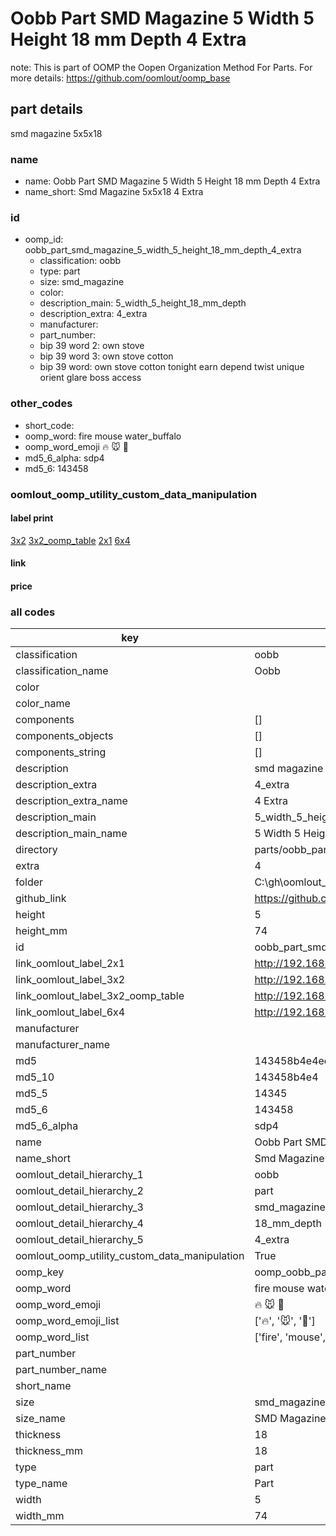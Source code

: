 # Oobb Part SMD Magazine 5 Width 5 Height 18 mm Depth 4 Extra  

note: This is part of OOMP the Oopen Organization Method For Parts. For more details: https://github.com/oomlout/oomp_base

##  part details
  



smd magazine 5x5x18



### name
* name: Oobb Part SMD Magazine 5 Width 5 Height 18 mm Depth 4 Extra
* name_short: Smd Magazine 5x5x18 4 Extra
### id
* oomp_id: oobb_part_smd_magazine_5_width_5_height_18_mm_depth_4_extra
  * classification: oobb
  * type: part
  * size: smd_magazine
  * color: 
  * description_main: 5_width_5_height_18_mm_depth
  * description_extra: 4_extra
  * manufacturer: 
  * part_number: 
  * bip 39 word 2: own stove
  * bip 39 word 3: own stove cotton
  * bip 39 word: own stove cotton tonight earn depend twist unique orient glare boss access

### other_codes
* short_code: 
* oomp_word: fire mouse water_buffalo
* oomp_word_emoji :fire: :mouse: :water_buffalo:
* md5_6_alpha: sdp4
* md5_6: 143458






### oomlout_oomp_utility_custom_data_manipulation
#### label print
[3x2](http://192.168.1.245:1112/?label=oomp%20sdp4)
[3x2_oomp_table](http://192.168.1.108:1112/?label=oomp%20sdp4)
[2x1](http://192.168.1.242:1112/?label=oomp%20sdp4)
[6x4](http://192.168.1.55:1112/?label=oomp%20sdp4)    

#### link

                              

#### price







### all codes 
| key | value |  
| --- | --- |  
| classification | oobb |  
| classification_name | Oobb |  
| color |  |  
| color_name |  |  
| components | [] |  
| components_objects | [] |  
| components_string | [] |  
| description | smd magazine 5x5x18 |  
| description_extra | 4_extra |  
| description_extra_name | 4 Extra |  
| description_main | 5_width_5_height_18_mm_depth |  
| description_main_name | 5 Width 5 Height 18 mm Depth |  
| directory | parts/oobb_part_smd_magazine_5_width_5_height_18_mm_depth_4_extra |  
| extra | 4 |  
| folder | C:\gh\oomlout_oobb_version_4_generated_parts\things\oobb_part_smd_magazine_5_width_5_height_18_mm_depth_4_extra |  
| github_link | https://github.com/oomlout/oomlout_oomp_part_src/tree/main/parts/oobb_part_smd_magazine_5_width_5_height_18_mm_depth_4_extra |  
| height | 5 |  
| height_mm | 74 |  
| id | oobb_part_smd_magazine_5_width_5_height_18_mm_depth_4_extra |  
| link_oomlout_label_2x1 | http://192.168.1.242:1112/?label=oomp%20sdp4 |  
| link_oomlout_label_3x2 | http://192.168.1.245:1112/?label=oomp%20sdp4 |  
| link_oomlout_label_3x2_oomp_table | http://192.168.1.108:1112/?label=oomp%20sdp4 |  
| link_oomlout_label_6x4 | http://192.168.1.55:1112/?label=oomp%20sdp4 |  
| manufacturer |  |  
| manufacturer_name |  |  
| md5 | 143458b4e4ed9d70eba2ae4861b5acf0 |  
| md5_10 | 143458b4e4 |  
| md5_5 | 14345 |  
| md5_6 | 143458 |  
| md5_6_alpha | sdp4 |  
| name | Oobb Part SMD Magazine 5 Width 5 Height 18 mm Depth 4 Extra |  
| name_short | Smd Magazine 5x5x18 4 Extra |  
| oomlout_detail_hierarchy_1 | oobb |  
| oomlout_detail_hierarchy_2 | part |  
| oomlout_detail_hierarchy_3 | smd_magazine |  
| oomlout_detail_hierarchy_4 | 18_mm_depth |  
| oomlout_detail_hierarchy_5 | 4_extra |  
| oomlout_oomp_utility_custom_data_manipulation | True |  
| oomp_key | oomp_oobb_part_smd_magazine_5_width_5_height_18_mm_depth_4_extra |  
| oomp_word | fire mouse water_buffalo |  
| oomp_word_emoji | :fire: :mouse: :water_buffalo: |  
| oomp_word_emoji_list | [':fire:', ':mouse:', ':water_buffalo:'] |  
| oomp_word_list | ['fire', 'mouse', 'water_buffalo'] |  
| part_number |  |  
| part_number_name |  |  
| short_name |  |  
| size | smd_magazine |  
| size_name | SMD Magazine |  
| thickness | 18 |  
| thickness_mm | 18 |  
| type | part |  
| type_name | Part |  
| width | 5 |  
| width_mm | 74 |  
